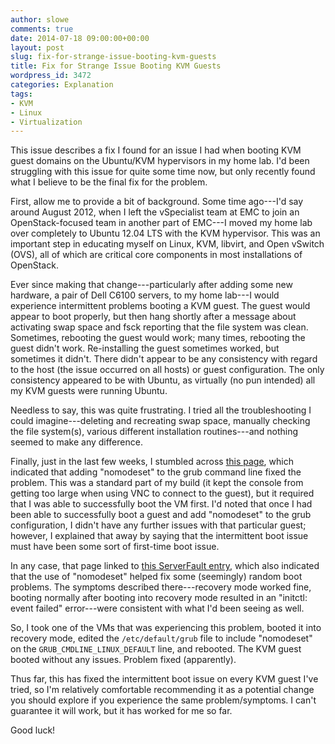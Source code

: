 ```yaml
---
author: slowe
comments: true
date: 2014-07-18 09:00:00+00:00
layout: post
slug: fix-for-strange-issue-booting-kvm-guests
title: Fix for Strange Issue Booting KVM Guests
wordpress_id: 3472
categories: Explanation
tags:
- KVM
- Linux
- Virtualization
---
```


This issue describes a fix I found for an issue I had when booting KVM guest domains on the Ubuntu/KVM hypervisors in my home lab. I'd been struggling with this issue for quite some time now, but only recently found what I believe to be the final fix for the problem.

First, allow me to provide a bit of background. Some time ago---I'd say around August 2012, when I left the vSpecialist team at EMC to join an OpenStack-focused team in another part of EMC---I moved my home lab over completely to Ubuntu 12.04 LTS with the KVM hypervisor. This was an important step in educating myself on Linux, KVM, libvirt, and Open vSwitch (OVS), all of which are critical core components in most installations of OpenStack.

Ever since making that change---particularly after adding some new hardware, a pair of Dell C6100 servers, to my home lab---I would experience intermittent problems booting a KVM guest. The guest would appear to boot properly, but then hang shortly after a message about activating swap space and fsck reporting that the file system was clean. Sometimes, rebooting the guest would work; many times, rebooting the guest didn't work. Re-installing the guest sometimes worked, but sometimes it didn't. There didn't appear to be any consistency with regard to the host (the issue occurred on all hosts) or guest configuration. The only consistency appeared to be with Ubuntu, as virtually (no pun intended) all my KVM guests were running Ubuntu.

Needless to say, this was quite frustrating. I tried all the troubleshooting I could imagine---deleting and recreating swap space, manually checking the file system(s), various different installation routines---and nothing seemed to make any difference.

Finally, just in the last few weeks, I stumbled across [this page](http://forum.proxmox.com/threads/17997-ubuntu-12-04-KVM-Error-during-boot-never-finishing-boot-from-console), which indicated that adding "nomodeset" to the grub command line fixed the problem. This was a standard part of my build (it kept the console from getting too large when using VNC to connect to the guest), but it required that I was able to successfully boot the VM first. I'd noted that once I had been able to successfully boot a guest and add "nomodeset" to the grub configuration, I didn't have any further issues with that particular guest; however, I explained that away by saying that the intermittent boot issue must have been some sort of first-time boot issue.

In any case, that page linked to [this ServerFault entry](http://serverfault.com/questions/561286/why-is-my-machine-not-showing-anything-when-booting), which also indicated that the use of "nomodeset" helped fix some (seemingly) random boot problems. The symptoms described there---recovery mode worked fine, booting normally after booting into recovery mode resulted in an "initctl: event failed" error---were consistent with what I'd been seeing as well.

So, I took one of the VMs that was experiencing this problem, booted it into recovery mode, edited the `/etc/default/grub` file to include "nomodeset" on the `GRUB_CMDLINE_LINUX_DEFAULT` line, and rebooted. The KVM guest booted without any issues. Problem fixed (apparently).

Thus far, this has fixed the intermittent boot issue on every KVM guest I've tried, so I'm relatively comfortable recommending it as a potential change you should explore if you experience the same problem/symptoms. I can't guarantee it will work, but it has worked for me so far.

Good luck!

